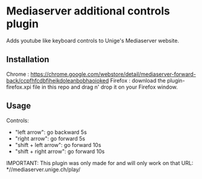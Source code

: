 # Mediaserver additional controls plugin

Adds youtube like keyboard controls to Unige's Mediaserver website.

## Installation
Chrome : https://chrome.google.com/webstore/detail/mediaserver-forward-back/ccpfhfcdbfiheikdoleanbobhaoioked
Firefox : download the plugin-firefox.xpi file in this repo and drag n' drop it on your Firefox window.

## Usage
Controls:
 - "left arrow": go backward 5s
 - "right arrow": go forward 5s 
 - "shift + left arrow": go forward 10s
 - "shift + right arrow": go forward 10s

IMPORTANT: 
This plugin was only made for and will only work on that URL: *//mediaserver.unige.ch/play/
